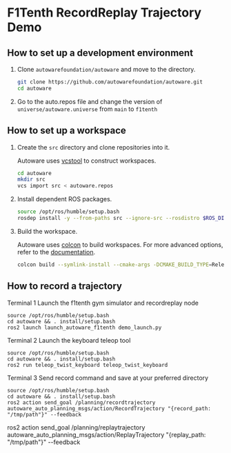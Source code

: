# F1Tenth RecordReplay Trajectory Demo

## How to set up a development environment

1. Clone `autowarefoundation/autoware` and move to the directory.

   ```bash
   git clone https://github.com/autowarefoundation/autoware.git
   cd autoware
   ```
   
2. Go to the auto.repos file and change the version of `universe/autoware.universe` from `main` to `f1tenth`

## How to set up a workspace

1. Create the `src` directory and clone repositories into it.

   Autoware uses [vcstool](https://github.com/dirk-thomas/vcstool) to construct workspaces.

   ```bash
   cd autoware
   mkdir src
   vcs import src < autoware.repos
   ```

2. Install dependent ROS packages.

   ```bash
   source /opt/ros/humble/setup.bash
   rosdep install -y --from-paths src --ignore-src --rosdistro $ROS_DISTRO
   ```

3. Build the workspace.

   Autoware uses [colcon](https://github.com/colcon) to build workspaces.
   For more advanced options, refer to the [documentation](https://colcon.readthedocs.io/).

   ```bash
   colcon build --symlink-install --cmake-args -DCMAKE_BUILD_TYPE=Release
   ```

## How to record a trajectory

Terminal 1
Launch the f1tenth gym simulator and recordreplay node
```
source /opt/ros/humble/setup.bash
cd autoware && . install/setup.bash
ros2 launch launch_autoware_f1tenth demo_launch.py 
```

Terminal 2
Launch the keyboard teleop tool
```
source /opt/ros/humble/setup.bash
cd autoware && . install/setup.bash
ros2 run teleop_twist_keyboard teleop_twist_keyboard
```

Terminal 3
Send record command and save at your preferred directory
```
source /opt/ros/humble/setup.bash
cd autoware && . install/setup.bash
ros2 action send_goal /planning/recordtrajectory autoware_auto_planning_msgs/action/RecordTrajectory "{record_path: "/tmp/path"}" --feedback
```

ros2 action send_goal /planning/replaytrajectory autoware_auto_planning_msgs/action/ReplayTrajectory "{replay_path: "/tmp/path"}" --feedback
